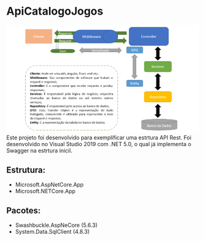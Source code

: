 # ApiCatalogoJogos
![Alt text](ApiRest.png?raw=true "ApiRest")
Este projeto foi desenvolvido para exemplificar uma estrtura API Rest.
Foi desenvolvido no Visual Studio 2019 com .NET 5.0, o qual já implementa o Swagger na estrtura inicil.

## Estrutura:
* Microsoft.AspNetCore.App
* Microsoft.NETCore.App

## Pacotes:
* Swashbuckle.AspNeCore (5.6.3)
* System.Data.SqlClient (4.8.3)

